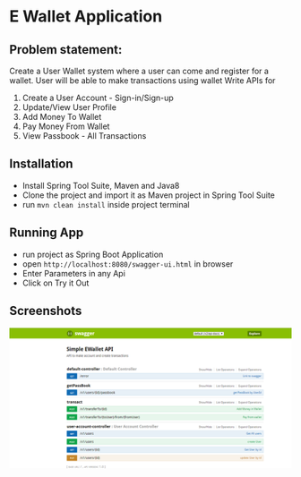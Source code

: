 # E Wallet Application

## Problem statement:

Create a User Wallet system where a user can come and register for a wallet. User will be able
to make transactions using wallet
Write APIs for
1. Create a User Account - Sign-in/Sign-up
2. Update/View User Profile
3. Add Money To Wallet
4. Pay Money From Wallet
5. View Passbook - All Transactions

## Installation

- Install Spring Tool Suite, Maven and Java8
- Clone the project and import it as Maven project in Spring Tool Suite
- run `mvn clean install` inside project terminal

## Running App
- run project as Spring Boot Application
- open `http://localhost:8080/swagger-ui.html` in browser
- Enter Parameters in any Api
- Click on Try it Out

## Screenshots

![Api List](ScreenShots/apiList.PNG)
